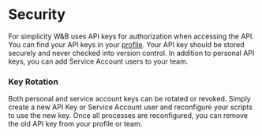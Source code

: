 # Security

For simplicity W&B uses API keys for authorization when accessing the API. You can find your API keys in your [profile](https://app.wandb.ai/profile). Your API key should be stored securely and never checked into version control. In addition to personal API keys, you can add Service Account users to your team.

### Key Rotation

Both personal and service account keys can be rotated or revoked. Simply create a new API Key or Service Account user and reconfigure your scripts to use the new key. Once all processes are reconfigured, you can remove the old API key from your profile or team.

